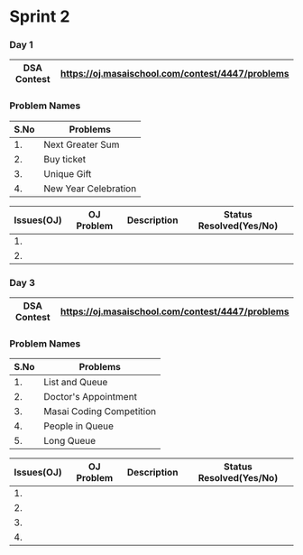 # Sprint 2

### Day 1

| DSA Contest | https://oj.masaischool.com/contest/4447/problems |
| --- | --- |

### Problem Names

| S.No | Problems |
| --- | --- |
| 1. | Next Greater Sum |
| 2. | Buy ticket |
| 3. | Unique Gift |
| 4.  | New Year Celebration |

| Issues(OJ) | OJ Problem | Description | Status Resolved(Yes/No) |
| --- | --- | --- | --- |
| 1. |  |  |  |
| 2. |  |  |  |

### Day 3

| DSA Contest | https://oj.masaischool.com/contest/4447/problems |
| --- | --- |

### Problem Names

| S.No | Problems |
| --- | --- |
| 1. | List and Queue |
| 2. | Doctor's Appointment |
| 3. | Masai Coding Competition |
| 4.  | People in Queue |
| 5. | Long Queue |

| Issues(OJ) | OJ Problem | Description | Status Resolved(Yes/No) |
| --- | --- | --- | --- |
| 1. |  |  |  |
| 2. |  |  |  |
| 3. |  |  |  |
| 4. |  |  |  |